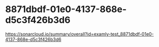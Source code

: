 # 8871dbdf-01e0-4137-868e-d5c3f426b3d6
https://sonarcloud.io/summary/overall?id=examly-test_8871dbdf-01e0-4137-868e-d5c3f426b3d6
